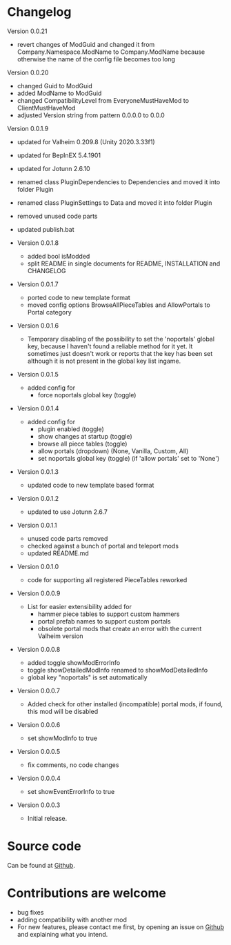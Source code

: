 # Changelog

Version 0.0.21
   * revert changes of ModGuid and changed it from Company.Namespace.ModName to Company.ModName because otherwise the name of the config file becomes too long

Version 0.0.20
   * changed Guid to ModGuid
   * added ModName to ModGuid
   * changed CompatibilityLevel from EveryoneMustHaveMod to ClientMustHaveMod
   * adjusted Version string from pattern 0.0.0.0 to 0.0.0

Version 0.0.1.9
   * updated for Valheim 0.209.8 (Unity 2020.3.33f1)
   * updated for BepInEX 5.4.1901
   * updated for Jotunn 2.6.10
   * renamed class PluginDependencies to Dependencies and moved it into folder Plugin
   * renamed class PluginSettings to Data and moved it into folder Plugin
   * removed unused code parts
   * updated publish.bat

* Version 0.0.1.8
    * added bool isModded
    * split README in single documents for README, INSTALLATION and CHANGELOG

* Version 0.0.1.7
    * ported code to new template format
    * moved config options BrowseAllPieceTables and AllowPortals to Portal category

* Version 0.0.1.6
    * Temporary disabling of the possibility to set the 'noportals' global key, because I haven't found a reliable method for it yet. It sometimes just doesn't work or reports that the key has been set although it is not present in the global key list ingame.

* Version 0.0.1.5
    * added config for
        - force noportals global key (toggle)

* Version 0.0.1.4
    * added config for
        - plugin enabled (toggle)
        - show changes at startup (toggle)
        - browse all piece tables (toggle)
        - allow portals (dropdown) (None, Vanilla, Custom, All)
        - set noportals global key (toggle) (if 'allow portals' set to 'None')

* Version 0.0.1.3
    * updated code to new template based format

* Version 0.0.1.2
    * updated to use Jotunn 2.6.7

* Version 0.0.1.1
    * unused code parts removed
    * checked against a bunch of portal and teleport mods
    * updated README.md

* Version 0.0.1.0
    * code for supporting all registered PieceTables reworked

* Version 0.0.0.9
    * List for easier extensibility added for
        - hammer piece tables to support custom hammers
        - portal prefab names to support custom portals
        - obsolete portal mods that create an error with the current Valheim version

* Version 0.0.0.8
    * added toggle showModErrorInfo
    * toggle showDetailedModInfo renamed to showModDetailedInfo
    * global key "noportals" is set automatically

* Version 0.0.0.7
    * Added check for other installed (incompatible) portal mods, if found, this mod will be disabled

* Version 0.0.0.6
    * set showModInfo to true

* Version 0.0.0.5
    * fix comments, no code changes

* Version 0.0.0.4
    * set showEventErrorInfo to true

* Version 0.0.0.3
    * Initial release.

# Source code

Can be found at [Github](https://github.com/NitrinaxValheim/NoPortal).

# Contributions are welcome

* bug fixes
* adding compatibility with another mod
* For new features, please contact me first, by opening an issue on [Github](https://github.com/NitrinaxValheim/NoPortal/issues) and explaining what you intend.
